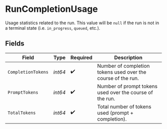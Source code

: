 # RunCompletionUsage

Usage statistics related to the run. This value will be `null` if the run is not in a terminal state (i.e. `in_progress`, `queued`, etc.).


## Fields

| Field                                                        | Type                                                         | Required                                                     | Description                                                  |
| ------------------------------------------------------------ | ------------------------------------------------------------ | ------------------------------------------------------------ | ------------------------------------------------------------ |
| `CompletionTokens`                                           | *int64*                                                      | :heavy_check_mark:                                           | Number of completion tokens used over the course of the run. |
| `PromptTokens`                                               | *int64*                                                      | :heavy_check_mark:                                           | Number of prompt tokens used over the course of the run.     |
| `TotalTokens`                                                | *int64*                                                      | :heavy_check_mark:                                           | Total number of tokens used (prompt + completion).           |